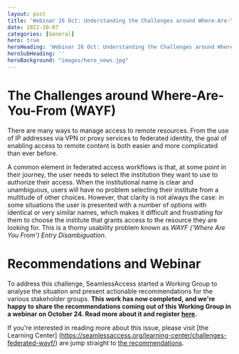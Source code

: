 ```yaml
---
layout: post
title: 'Webinar 26 Oct: Understanding the Challenges around Where-Are-You-From (WAYF)'
date: 2022-10-07
categories: [General]
hero: true
heroHeading: 'Webinar 26 Oct: Understanding the Challenges around Where-Are-You-From (WAYF)'
heroSubHeading: ''
heroBackground: "images/hero_news.jpg"
---
```



# The Challenges around Where-Are-You-From (WAYF)

There are many ways to manage access to remote resources. From the use of IP
addresses via VPN or proxy services to federated identity, the goal of enabling
access to remote content is both easier and more complicated than ever before.

A common element in federated access workflows is that, at some point in their journey, the user needs to select the institution they want to use to authorize their access. When the
institutional name is clear and unambiguous, users will have no problem selecting their institute from a
multitude of other choices. However, that clarity is not always the case: in some situations the user is presented with a number of options with identical or very similar names, which makes it difficult and frustrating for them to choose the institute that grants access to the resource they are looking for. This is a thorny usability problem known as _WAYF ('Where Are You From') Entry Disambiguation_.


# Recommendations and Webinar


To address this challenge, SeamlessAccess started a Working Group to analyse the situation and present actionable recommendations for the various stakeholder groups. **This work has now completed, and we're happy to share the recommendations coming out of this Working Group in a webinar on October 24. Read more about it and register [here](https://www.stm-assoc.org/events/seamlessaccess-webinar-2/).**

If you're interested in reading more about this issue, please visit [the Learning Center] (https://seamlessaccess.org/learning-center/challenges-federated-wayf/) are jump straight to [the recommendations](https://seamlessaccess.org/learning-center/WAYF-Recommendations.pdf).

